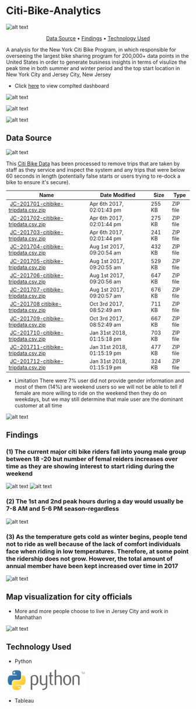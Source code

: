 
# Citi-Bike-Analytics

![alt text](https://d21xlh2maitm24.cloudfront.net/nyc/Annual-Membership-Image.png?mtime=20170331121650)

<p align="center">
  <a href="#data-source">Data Source</a> •
  <a href="#findings">Findings</a> •
  <a href="#technology-Used">Technology Used</a>
</p>

A analysis for the New York Citi Bike Program, in which responsible for overseeing the largest bike sharing program for 200,000+ data points in the United States
 in order to generate business insights in terms of visulize the peak time in both summer and winter period and the top start location in New York City and Jersey City, New Jersey
 
* Click [here](https://public.tableau.com/profile/davidgu#!/vizhome/citibikeanalysis/Forcityofficials?publish=yes) to view complted dashboard

![alt text](https://raw.githubusercontent.com/david880110/Citi-Bike-Analytics/master/image/top_location.png)

![alt text](https://raw.githubusercontent.com/david880110/Citi-Bike-Analytics/master/image/avg_bike_distance.png)

![alt text](https://raw.githubusercontent.com/david880110/Citi-Bike-Analytics/master/image/popularity_over_time.png)

## Data Source
![alt text](https://raw.githubusercontent.com/david880110/Citi-Bike-Analytics/master/image/citibikedata.png)

This [Citi Bike Data](https://www.citibikenyc.com/system-data) has been processed to remove trips that are taken by staff as they service and inspect the system and any trips that were below 60 seconds in length 
(potentially false starts or users trying to re-dock a bike to ensure it's secure).

<table class="hide-while-loading table table-striped">
<tbody id="tbody-content">
<thead>
<tr>
<th>Name</th>
<th>Date Modified</th>
<th>Size</th>
<th>Type</th>
</tr>
</thead>
<tr>
<td>&nbsp;<a href="https://s3.amazonaws.com/tripdata/JC-201701-citibike-tripdata.csv.zip">JC-201701-citibike-tripdata.csv.zip</a></td>
<td>Apr 6th 2017, 02:01:43 pm</td>
<td>255 KB</td>
<td>ZIP file</td>
</tr>
<tr>
<td>&nbsp;<a href="https://s3.amazonaws.com/tripdata/JC-201702-citibike-tripdata.csv.zip">JC-201702-citibike-tripdata.csv.zip</a></td>
<td>Apr 6th 2017, 02:01:44 pm</td>
<td>275 KB</td>
<td>ZIP file</td>
</tr>
<tr>
<td>&nbsp;<a href="https://s3.amazonaws.com/tripdata/JC-201703-citibike-tripdata.csv.zip">JC-201703-citibike-tripdata.csv.zip</a></td>
<td>Apr 6th 2017, 02:01:44 pm</td>
<td>241 KB</td>
<td>ZIP file</td>
</tr>
<tr>
<td>&nbsp;<a href="https://s3.amazonaws.com/tripdata/JC-201704-citibike-tripdata.csv.zip">JC-201704-citibike-tripdata.csv.zip</a></td>
<td>Aug 1st 2017, 09:20:54 am</td>
<td>432 KB</td>
<td>ZIP file</td>
</tr>
<tr>
<td>&nbsp;<a href="https://s3.amazonaws.com/tripdata/JC-201705-citibike-tripdata.csv.zip">JC-201705-citibike-tripdata.csv.zip</a></td>
<td>Aug 1st 2017, 09:20:55 am</td>
<td>529 KB</td>
<td>ZIP file</td>
</tr>
<tr>
<td>&nbsp;<a href="https://s3.amazonaws.com/tripdata/JC-201706-citibike-tripdata.csv.zip">JC-201706-citibike-tripdata.csv.zip</a></td>
<td>Aug 1st 2017, 09:20:56 am</td>
<td>647 KB</td>
<td>ZIP file</td>
</tr>
<tr>
<td>&nbsp;<a href="https://s3.amazonaws.com/tripdata/JC-201707-citibike-tripdata.csv.zip">JC-201707-citibike-tripdata.csv.zip</a></td>
<td>Aug 1st 2017, 09:20:57 am</td>
<td>676 KB</td>
<td>ZIP file</td>
</tr>
<tr>
<td>&nbsp;<a href="https://s3.amazonaws.com/tripdata/JC-201708%20citibike-tripdata.csv.zip">JC-201708 citibike-tripdata.csv.zip</a></td>
<td>Oct 3rd 2017, 08:52:49 am</td>
<td>711 KB</td>
<td>ZIP file</td>
</tr>
<tr>
<td>&nbsp;<a href="https://s3.amazonaws.com/tripdata/JC-201709-citibike-tripdata.csv.zip">JC-201709-citibike-tripdata.csv.zip</a></td>
<td>Oct 3rd 2017, 08:52:49 am</td>
<td>667 KB</td>
<td>ZIP file</td>
</tr>
<tr>
<td>&nbsp;<a href="https://s3.amazonaws.com/tripdata/JC-201710-citibike-tripdata.csv.zip">JC-201710-citibike-tripdata.csv.zip</a></td>
<td>Jan 31st 2018, 01:15:18 pm</td>
<td>703 KB</td>
<td>ZIP file</td>
</tr>
<tr>
<td>&nbsp;<a href="https://s3.amazonaws.com/tripdata/JC-201711-citibike-tripdata.csv.zip">JC-201711-citibike-tripdata.csv.zip</a></td>
<td>Jan 31st 2018, 01:15:19 pm</td>
<td>477 KB</td>
<td>ZIP file</td>
</tr>
<tr>
<td>&nbsp;<a href="https://s3.amazonaws.com/tripdata/JC-201712-citibike-tripdata.csv.zip">JC-201712-citibike-tripdata.csv.zip</a></td>
<td>Jan 31st 2018, 01:15:19 pm</td>
<td>324 KB</td>
<td>ZIP file</td>
</tr>
</tbody>
</table>

* Limitation
There were 7% user did not provide gender information and most of them (14%) are weekend users so we will not be able to tell if female are more willing to ride
on the weekend then they do on weekdays, but we may still determine that male user are the dominant customer at all time

![alt text](https://raw.githubusercontent.com/david880110/Citi-Bike-Analytics/master/image/limitation.png)


## Findings 


### (1) The current major citi bike riders fall into young male group between 18 -20 but number of femal reiders increases over time as they are showing interest to start riding during the weekend

![alt text](https://raw.githubusercontent.com/david880110/Citi-Bike-Analytics/master/image/customer_base.png) ![alt text](https://raw.githubusercontent.com/david880110/Citi-Bike-Analytics/master/image/femal_ridership.png)

### (2) The 1st and 2nd peak hours during a day would usually be 7-8 AM and 5-6 PM season-regardless 

![alt text](https://raw.githubusercontent.com/david880110/Citi-Bike-Analytics/master/image/peakhours.png)

### (3) As the temperature gets cold as winter begins, people tend not to ride as well because of the lack of comfort individuals face when riding in low temperatures. Therefore, at some point the ridership does not grow. However, the total amount of annual member have been kept increased over time in 2017

![alt text](https://raw.githubusercontent.com/david880110/Citi-Bike-Analytics/master/image/2017_growth.png)

## Map visualization for city officials

* More and more people choose to live in Jersey City and work in Manhathan

![alt text](https://raw.githubusercontent.com/david880110/Citi-Bike-Analytics/master/image/popular_location.png)

## Technology Used

-   Python
<img src="https://raw.githubusercontent.com/david880110/tech-logo/master/python%20logo.png" width="220" height="60"/>

-   Tableau



